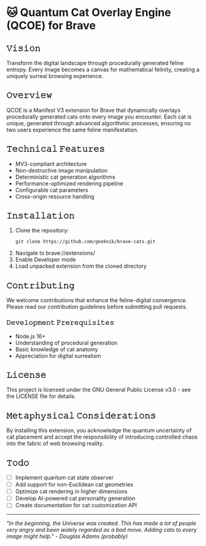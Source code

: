# 🐱 Quantum Cat Overlay Engine (QCOE) for Brave

## 𝚅𝚒𝚜𝚒𝚘𝚗
Transform the digital landscape through procedurally generated feline entropy. Every image becomes a canvas for mathematical felinity, creating a uniquely surreal browsing experience.

## 𝙾𝚟𝚎𝚛𝚟𝚒𝚎𝚠
QCOE is a Manifest V3 extension for Brave that dynamically overlays procedurally generated cats onto every image you encounter. Each cat is unique, generated through advanced algorithmic processes, ensuring no two users experience the same feline manifestation.

## 𝚃𝚎𝚌𝚑𝚗𝚒𝚌𝚊𝚕 𝙵𝚎𝚊𝚝𝚞𝚛𝚎𝚜
- MV3-compliant architecture
- Non-destructive image manipulation
- Deterministic cat generation algorithms
- Performance-optimized rendering pipeline
- Configurable cat parameters
- Cross-origin resource handling

## 𝙸𝚗𝚜𝚝𝚊𝚕𝚕𝚊𝚝𝚒𝚘𝚗
1. Clone the repository:
   ```
   git clone https://github.com/geeknik/brave-cats.git
   ```
2. Navigate to brave://extensions/
3. Enable Developer mode
4. Load unpacked extension from the cloned directory

## 𝙲𝚘𝚗𝚝𝚛𝚒𝚋𝚞𝚝𝚒𝚗𝚐
We welcome contributions that enhance the feline-digital convergence. Please read our contribution guidelines before submitting pull requests.

### 𝙳𝚎𝚟𝚎𝚕𝚘𝚙𝚖𝚎𝚗𝚝 𝙿𝚛𝚎𝚛𝚎𝚚𝚞𝚒𝚜𝚒𝚝𝚎𝚜
- Node.js 16+
- Understanding of procedural generation
- Basic knowledge of cat anatomy
- Appreciation for digital surrealism

## 𝙻𝚒𝚌𝚎𝚗𝚜𝚎
This project is licensed under the GNU General Public License v3.0 - see the LICENSE file for details.

## 𝙼𝚎𝚝𝚊𝚙𝚑𝚢𝚜𝚒𝚌𝚊𝚕 𝙲𝚘𝚗𝚜𝚒𝚍𝚎𝚛𝚊𝚝𝚒𝚘𝚗𝚜
By installing this extension, you acknowledge the quantum uncertainty of cat placement and accept the responsibility of introducing controlled chaos into the fabric of web browsing reality.

## 𝚃𝚘𝚍𝚘
- [ ] Implement quantum cat state observer
- [ ] Add support for non-Euclidean cat geometries
- [ ] Optimize cat rendering in higher dimensions
- [ ] Develop AI-powered cat personality generation
- [ ] Create documentation for cat customization API

---
*"In the beginning, the Universe was created. This has made a lot of people very angry and been widely regarded as a bad move. Adding cats to every image might help." - Douglas Adams (probably)*
